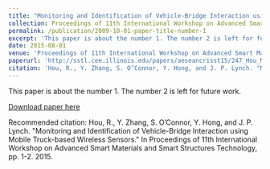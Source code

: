 ```yaml
---
title: "Monitoring and Identification of Vehicle-Bridge Interaction using Mobile Truck-based Wireless Sensors"
collection: Proceedings of 11th International Workshop on Advanced Smart Materials and Smart Structures Technology
permalink: /publication/2009-10-01-paper-title-number-1
excerpt: 'This paper is about the number 1. The number 2 is left for future work.'
date: 2015-08-01
venue: 'Proceedings of 11th International Workshop on Advanced Smart Materials and Smart Structures Technology'
paperurl: 'http://sstl.cee.illinois.edu/papers/aeseancrisst15/247_Hou_Monitoring.pdf'
citation: 'Hou, R., Y. Zhang, S. O’Connor, Y. Hong, and J. P. Lynch. "Monitoring and Identification of Vehicle-Bridge Interaction using Mobile Truck-based Wireless Sensors." In Proceedings of 11th International Workshop on Advanced Smart Materials and Smart Structures Technology, pp. 1-2. 2015.'
---
```

This paper is about the number 1. The number 2 is left for future work.

[Download paper here](http://academicpages.github.io/files/paper1.pdf)

Recommended citation: Hou, R., Y. Zhang, S. O’Connor, Y. Hong, and J. P. Lynch. "Monitoring and Identification of Vehicle-Bridge Interaction using Mobile Truck-based Wireless Sensors." In Proceedings of 11th International Workshop on Advanced Smart Materials and Smart Structures Technology, pp. 1-2. 2015.
